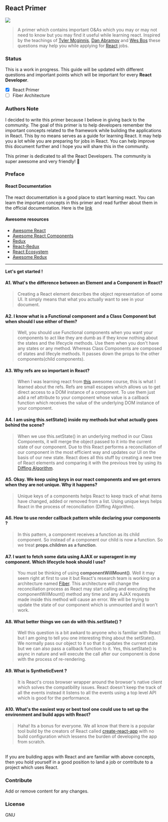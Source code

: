 ## React Primer 

![](http://blog-assets.risingstack.com/2016/Jan/react_best_practices-1453211146748.png)

> A primer which contains important O&As which you may or may not need to know but you may find it useful while learning react. Inspired by the teachings of [Tyler Mcginnis](https://github.com/tylermcginnis), [Dan Abramov](https://github.com/gaearon) and [Wes Bos](https://github.com/wesbos) these questions may help you while applying for [React](https://facebook.github.io/react/) jobs.


### Status

This is a work in progress. This guide will be updated with different questions and important points which will be important for every **React Developer**.

- [x] React Primer
- [ ] Fiber Architecture

### Authors Note

I decided to write this primer because I believe in giving back to the community. The goal of this primer is to help developers remember the important concepts related to the framework while building the applications in React. This by no means serves as a guide for learning React. It may help you a lot while you are preparing for jobs in React. You can help improve this document further and I hope you will share this in the community. 

This primer is dedicated to all the React Developers. The community is super awesome and very friendly! 🍻

### Preface
#### React Documentation
The react documentation is a good place to start learning react. You can learn the important concepts in this primer and read further about them in the official documentation. Here is the [link](https://facebook.github.io/react/)

#### Awesome resources
* [Awesome React](https://github.com/nitin42/awesome-react)
* [Awesome React Components](https://github.com/nitin42/awesome-react-components)
* [Redux](https://github.com/nitin42/redux)
* [React-Redux](https://github.com/nitin42/react-redux-links)
* [React Ecosystem](https://github.com/nitin42/redux-ecosystem-links)
* [Awesome Redux](https://github.com/nitin42/awesome-redux)

<hr/>

**Let's get started !**

#### A1.  What's the difference between an Element and a Component in React?
> Creating a React element describes the object representation of some UI. It simply means that what you actually want to see in your document.


#### A2. I know what is a Functional component and a Class Component but when should I use either of them?
> Well, you should use Functional components when you want your components to act like they are dumb as if they know nothing about the states and the lifecycle methods. Use them when you don't have any states or any method. Whereas Class Components are composed of states and lifecyle methods. It passes down the props to the other components(child components).

#### A3. Why refs are so important in React?
> When I was learning react from [this](https://reacttraining.com/online) awesome course, this is what I learned about the refs. Refs are small escapes which allows us to get direct access to a DOM instance of a component. To use them just add a ref attribute to your component whose value is a callback function which receives the value of the underlying DOM instance of your component.

#### A4.  I am using this.setState() inside my methods but what actually goes behind the scene?
> When we use this.setState() in an underlying method in our Class Components, it will merge the object passed to it into the current state of our component. Due to this React performs a reconciliation of our component in the most efficient way and updates our UI on the basis of our new state. React does all this stuff by creating a new tree of React elements and comparing it with the previous tree by using its [Diffing Algorithm](Reconciliation).

#### A5. Okay. We keep using keys in our react components and we get errors when they are not unique. Why it happens?
> Unique keys of a components helps React to keep track of what items have changed, added or removed from a list. Using unique keys helps React in the process of reconciliation (Diffing Algorithm).

#### A6. How to use render callback pattern while declaring your components ?
> In this pattern, a component receives a function as its child component. So instead of a component our child is now a function. So we treat **props.children as a function**.

#### A7. I want to fetch some data using AJAX or superagent in my component. Which lifecycle hook should I use?
> You must be thinking of using **componentWillMount()**. Well it may seem right at first to use it but React's research team is working on a  architecture named [Fiber](https://github.com/acdlite/react-fiber-architecture). This architecture will change the reconciliation process as React may start calling and executing the componentWillMount() method any time and any AJAX requests made inside this method will cause an error. We will be trying to update the state of our component which is unmounted and it won't work.

#### A8. What better things we can do with this.setState() ?
> Well this question is a bit awkard to anyone who is familiar with React but I am going to tell you one interesting thing about the setState(). We normally pass our object to it so that it updates the current state but we can also pass a callback function to it. Yes, this.setState() is async in nature and will execute the call after our component is done with the process of re-rendering.

#### A9. What is SyntheticEvent ?
> It is React's cross browser wrapper around the browser's native client which solves the compatibility issues. React doesn't keep the track of all the events instead it listens to  all the events using a top level API which is good for the performance.

#### A10. What's the easiest way or best tool one could use to set up the environment and build apps with React?
> Haha! Its a bonus for everyone. We all know that there is a popular tool build by the creators of React called [create-react-app](https://github.com/facebookincubator/create-react-app) with no build configuration which lessens the burden of developing the app from scratch. 

<br/>
If you are building apps with React and are familiar with above concepts, then you hold yourself in a good position to land a job or contribute to a project which uses React.

### Contribute

Add or remove content for any changes.

### License

GNU
